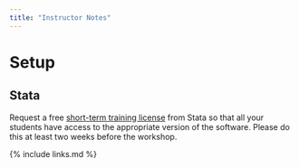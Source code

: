 ```yaml
---
title: "Instructor Notes"
---
```

# Setup
## Stata
Request a free [short-term training license](https://www.stata.com/customer-service/course-short-term-license/) from Stata so that all your students have access to the appropriate version of the software. Please do this at least two weeks before the workshop.

{% include links.md %}
